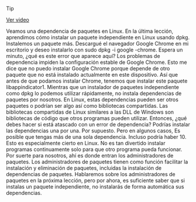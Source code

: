 > [!TIP]  
> [Ver video](https://youtu.be/IzPzXXbs1Gs)

Veamos una dependencia de paquetes en Linux. En la última lección, aprendimos cómo instalar un paquete independiente en Linux usando dpkg. Instalemos un paquete más. Descargué el navegador Google Chrome en mi escritorio y deseo instalarlo con sudo dpkg -i google -chrome. Espera un minuto, ¿qué es este error que aparece aquí? Los problemas de dependencia impiden la configuración estable de Google Chrome. Esto me dice que no puedo instalar Google Chrome porque depende de otro paquete que no está instalado actualmente en este dispositivo. Así que antes de que podamos instalar Chrome, tenemos que instalar este paquete libappindicator1. Mientras que un instalador de paquetes independiente como dpkg lo podemos utilizar rápidamente, no instala dependencias de paquetes por nosotros. En Linux, estas dependencias pueden ser otros paquetes o podrían ser algo así como bibliotecas compartidas. Las bibliotecas compartidas de Linux similares a las DLL de Windows son bibliotecas de código que otros programas pueden utilizar. Entonces, ¿qué debes hacer si está atascado con un error de dependencia? Podrías instalar las dependencias una por una. Por supuesto. Pero en algunos casos, Es posible que tengas más de una sola dependencia. Incluso podría haber 10. Esto es especialmente cierto en Linux. No es tan divertido instalar programas continuamente solo para que otro programa pueda funcionar. Por suerte para nosotros, ahí es donde entran los administradores de paquetes. Los administradores de paquetes tienen como función facilitar la instalación y eliminación de paquetes, incluidas la instalación de dependencias de paquetes. Hablaremos sobre los administradores de paquetes en la próxima lección, pero por ahora, es suficiente saber que si instalas un paquete independiente, no instalarás de forma automática sus dependencias.